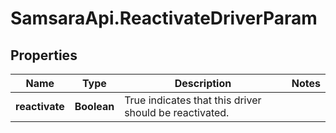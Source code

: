 # SamsaraApi.ReactivateDriverParam

## Properties
Name | Type | Description | Notes
------------ | ------------- | ------------- | -------------
**reactivate** | **Boolean** | True indicates that this driver should be reactivated. | 


